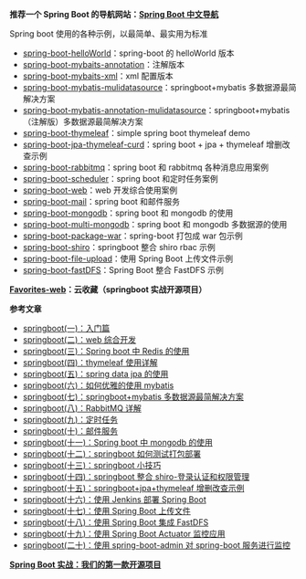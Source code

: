 **推荐一个 Spring Boot 的导航网站：[Spring Boot 中文导航](https://link.zhihu.com/?target=http%3A//www.springboot.fun/)**

Spring boot 使用的各种示例，以最简单、最实用为标准

- [spring-boot-helloWorld](https://link.zhihu.com/?target=https%3A//github.com/ityouknow/spring-boot-examples/tree/master/spring-boot-helloWorld)：spring-boot 的 helloWorld 版本
- [spring-boot-mybaits-annotation](https://link.zhihu.com/?target=https%3A//github.com/ityouknow/spring-boot-examples/tree/master/spring-boot-mybatis-annotation)：注解版本
- [spring-boot-mybaits-xml](https://link.zhihu.com/?target=https%3A//github.com/ityouknow/spring-boot-examples/tree/master/spring-boot-mybatis-xml)：xml 配置版本
- [spring-boot-mybatis-mulidatasource](https://link.zhihu.com/?target=https%3A//github.com/ityouknow/spring-boot-examples/tree/master/spring-boot-mybatis-mulidatasource)：springboot+mybatis 多数据源最简解决方案
- [spring-boot-mybatis-annotation-mulidatasource](https://link.zhihu.com/?target=https%3A//github.com/ityouknow/spring-boot-examples/tree/master/spring-boot-mybatis-annotation-mulidatasource)：springboot+mybatis（注解版）多数据源最简解决方案
- [spring-boot-thymeleaf](https://link.zhihu.com/?target=https%3A//github.com/ityouknow/spring-boot-examples/tree/master/spring-boot-thymeleaf)：simple spring boot thymeleaf demo
- [spring-boot-jpa-thymeleaf-curd](https://link.zhihu.com/?target=https%3A//github.com/ityouknow/spring-boot-examples/tree/master/spring-boot-jpa-thymeleaf-curd)：spring boot + jpa + thymeleaf 增删改查示例
- [spring-boot-rabbitmq](https://link.zhihu.com/?target=https%3A//github.com/ityouknow/spring-boot-examples/tree/master/spring-boot-rabbitmq)：spring boot 和 rabbitmq 各种消息应用案例
- [spring-boot-scheduler](https://link.zhihu.com/?target=https%3A//github.com/ityouknow/spring-boot-examples/tree/master/spring-boot-scheduler)：spring boot 和定时任务案例
- [spring-boot-web](https://link.zhihu.com/?target=https%3A//github.com/ityouknow/spring-boot-examples/tree/master/spring-boot-web)：web 开发综合使用案例
- [spring-boot-mail](https://link.zhihu.com/?target=https%3A//github.com/ityouknow/spring-boot-examples/tree/master/spring-boot-mail)：spring boot 和邮件服务
- [spring-boot-mongodb](https://link.zhihu.com/?target=https%3A//github.com/ityouknow/spring-boot-examples/tree/master/spring-boot-mongodb)：spring boot 和 mongodb 的使用
- [spring-boot-multi-mongodb](https://link.zhihu.com/?target=https%3A//github.com/ityouknow/spring-boot-examples/tree/master/spring-boot-multi-mongodb)：spring boot 和 mongodb 多数据源的使用
- [spring-boot-package-war](https://link.zhihu.com/?target=https%3A//github.com/ityouknow/spring-boot-examples/tree/master/spring-boot-package-war)：spring-boot 打包成 war 包示例
- [spring-boot-shiro](https://link.zhihu.com/?target=https%3A//github.com/ityouknow/spring-boot-examples/tree/master/spring-boot-shiro)：springboot 整合 shiro rbac 示例
- [spring-boot-file-upload](https://link.zhihu.com/?target=https%3A//github.com/ityouknow/spring-boot-examples/tree/master/spring-boot-file-upload)：使用 Spring Boot 上传文件示例
- [spring-boot-fastDFS](https://link.zhihu.com/?target=https%3A//github.com/ityouknow/spring-boot-examples/tree/master/spring-boot-fastDFS)：Spring Boot 整合 FastDFS 示例

**[Favorites-web](https://link.zhihu.com/?target=https%3A//github.com/cloudfavorites/favorites-web)：云收藏（springboot 实战开源项目）**

**参考文章**

- [springboot(一)：入门篇](https://link.zhihu.com/?target=http%3A//www.ityouknow.com/springboot/2016/01/06/spring-boot-quick-start.html)
- [springboot(二)：web 综合开发](https://link.zhihu.com/?target=http%3A//www.ityouknow.com/springboot/2016/02/03/spring-boot-web.html)
- [springboot(三)：Spring boot 中 Redis 的使用](https://link.zhihu.com/?target=http%3A//www.ityouknow.com/springboot/2016/03/06/spring-boot-redis.html)
- [springboot(四)：thymeleaf 使用详解](https://link.zhihu.com/?target=http%3A//www.ityouknow.com/springboot/2016/05/01/spring-boot-thymeleaf.html)
- [springboot(五)：spring data jpa 的使用](https://link.zhihu.com/?target=http%3A//www.ityouknow.com/springboot/2016/08/20/spring-boo-jpa.html)
- [springboot(六)：如何优雅的使用 mybatis](https://link.zhihu.com/?target=http%3A//www.ityouknow.com/springboot/2016/11/06/spring-boo-mybatis.html)
- [springboot(七)：springboot+mybatis 多数据源最简解决方案](https://link.zhihu.com/?target=http%3A//www.ityouknow.com/springboot/2016/11/25/spring-boot-multi-mybatis.html)
- [springboot(八)：RabbitMQ 详解](https://link.zhihu.com/?target=http%3A//www.ityouknow.com/springboot/2016/11/30/spring-boot-rabbitMQ.html)
- [springboot(九)：定时任务](https://link.zhihu.com/?target=http%3A//www.ityouknow.com/springboot/2016/12/02/spring-boot-scheduler.html)
- [springboot(十)：邮件服务](https://link.zhihu.com/?target=http%3A//www.ityouknow.com/springboot/2017/05/06/springboot-mail.html)
- [springboot(十一)：Spring boot 中 mongodb 的使用](https://link.zhihu.com/?target=http%3A//www.ityouknow.com/springboot/2017/05/08/springboot-mongodb.html)
- [springboot(十二)：springboot 如何测试打包部署](https://link.zhihu.com/?target=http%3A//www.ityouknow.com/springboot/2017/05/09/springboot-deploy.html)
- [springboot(十三)：springboot 小技巧](https://link.zhihu.com/?target=http%3A//www.ityouknow.com/springboot/2017/06/22/springboot-tips.html)
- [springboot(十四)：springboot 整合 shiro-登录认证和权限管理](https://link.zhihu.com/?target=http%3A//www.ityouknow.com/springboot/2017/06/26/springboot-shiro.html)
- [springboot(十五)：springboot+jpa+thymeleaf 增删改查示例](https://link.zhihu.com/?target=http%3A//www.ityouknow.com/springboot/2017/09/23/spring-boot-jpa-thymeleaf-curd.html)
- [springboot(十六)：使用 Jenkins 部署 Spring Boot](https://link.zhihu.com/?target=http%3A//www.ityouknow.com/springboot/2017/11/11/springboot-jenkins.html)
- [springboot(十七)：使用 Spring Boot 上传文件](https://link.zhihu.com/?target=http%3A//www.ityouknow.com/springboot/2018/01/12/spring-boot-upload-file.html)
- [springboot(十八)：使用 Spring Boot 集成 FastDFS](https://link.zhihu.com/?target=http%3A//www.ityouknow.com/springboot/2018/01/16/spring-boot-fastdfs.html)
- [springboot(十九)：使用 Spring Boot Actuator 监控应用](https://link.zhihu.com/?target=http%3A//www.ityouknow.com/springboot/2018/02/06/spring-boot-actuator.html)
- [springboot(二十)：使用 spring-boot-admin 对 spring-boot 服务进行监控](https://link.zhihu.com/?target=http%3A//www.ityouknow.com/springboot/2018/02/11/spring-boot-admin.html)

**[Spring Boot 实战：我们的第一款开源项目](https://link.zhihu.com/?target=http%3A//www.ityouknow.com/springboot/2016/09/26/spring-boot-opensource-favorites.html)**
